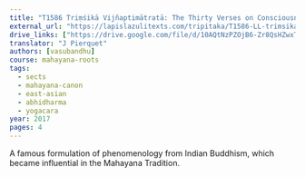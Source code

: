 ```yaml
---
title: "T1586 Triṃśikā Vijñaptimātratā: The Thirty Verses on Consciousness Only"
external_url: "https://lapislazulitexts.com/tripitaka/T1586-LL-trimsika/"
drive_links: ["https://drive.google.com/file/d/10AQtNzPZOjB6-Zr8QsHZwxTPX8EGwk-j/view?usp=drivesdk"]
translator: "J Pierquet"
authors: [vasubandhu]
course: mahayana-roots
tags:
  - sects
  - mahayana-canon
  - east-asian
  - abhidharma
  - yogacara
year: 2017
pages: 4
---
```


A famous formulation of phenomenology from Indian Buddhism, which became influential in the Mahayana Tradition.
